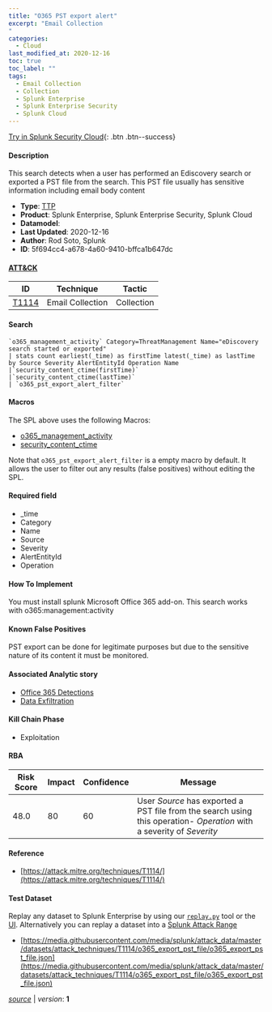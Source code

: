 ```yaml
---
title: "O365 PST export alert"
excerpt: "Email Collection
"
categories:
  - Cloud
last_modified_at: 2020-12-16
toc: true
toc_label: ""
tags:
  - Email Collection
  - Collection
  - Splunk Enterprise
  - Splunk Enterprise Security
  - Splunk Cloud
---
```




[Try in Splunk Security Cloud](https://www.splunk.com/en_us/cyber-security.html){: .btn .btn--success}

#### Description

This search detects when a user has performed an Ediscovery search or exported a PST file from the search. This PST file usually has sensitive information including email body content

- **Type**: [TTP](https://github.com/splunk/security_content/wiki/object-Analytic-Types)
- **Product**: Splunk Enterprise, Splunk Enterprise Security, Splunk Cloud
- **Datamodel**: 
- **Last Updated**: 2020-12-16
- **Author**: Rod Soto, Splunk
- **ID**: 5f694cc4-a678-4a60-9410-bffca1b647dc


#### [ATT&CK](https://attack.mitre.org/)

| ID             | Technique        |  Tactic             |
| -------------- | ---------------- |-------------------- |
| [T1114](https://attack.mitre.org/techniques/T1114/) | Email Collection | Collection |

#### Search

```
`o365_management_activity` Category=ThreatManagement Name="eDiscovery search started or exported" 
| stats count earliest(_time) as firstTime latest(_time) as lastTime by Source Severity AlertEntityId Operation Name 
|`security_content_ctime(firstTime)` 
|`security_content_ctime(lastTime)` 
| `o365_pst_export_alert_filter`
```

#### Macros
The SPL above uses the following Macros:
* [o365_management_activity](https://github.com/splunk/security_content/blob/develop/macros/o365_management_activity.yml)
* [security_content_ctime](https://github.com/splunk/security_content/blob/develop/macros/security_content_ctime.yml)

Note that `o365_pst_export_alert_filter` is a empty macro by default. It allows the user to filter out any results (false positives) without editing the SPL.

#### Required field
* _time
* Category
* Name
* Source
* Severity
* AlertEntityId
* Operation


#### How To Implement
You must install splunk Microsoft Office 365 add-on. This search works with o365:management:activity

#### Known False Positives
PST export can be done for legitimate purposes but due to the sensitive nature of its content it must be monitored.

#### Associated Analytic story
* [Office 365 Detections](/stories/office_365_detections)
* [Data Exfiltration](/stories/data_exfiltration)


#### Kill Chain Phase
* Exploitation



#### RBA

| Risk Score  | Impact      | Confidence   | Message      |
| ----------- | ----------- |--------------|--------------|
| 48.0 | 80 | 60 | User $Source$ has exported a PST file from the search using this operation- $Operation$ with a severity of $Severity$ |




#### Reference

* [https://attack.mitre.org/techniques/T1114/](https://attack.mitre.org/techniques/T1114/)



#### Test Dataset
Replay any dataset to Splunk Enterprise by using our [`replay.py`](https://github.com/splunk/attack_data#using-replaypy) tool or the [UI](https://github.com/splunk/attack_data#using-ui).
Alternatively you can replay a dataset into a [Splunk Attack Range](https://github.com/splunk/attack_range#replay-dumps-into-attack-range-splunk-server)


* [https://media.githubusercontent.com/media/splunk/attack_data/master/datasets/attack_techniques/T1114/o365_export_pst_file/o365_export_pst_file.json](https://media.githubusercontent.com/media/splunk/attack_data/master/datasets/attack_techniques/T1114/o365_export_pst_file/o365_export_pst_file.json)



[*source*](https://github.com/splunk/security_content/tree/develop/detections/cloud/o365_pst_export_alert.yml) \| *version*: **1**